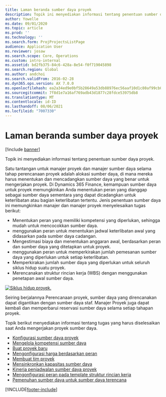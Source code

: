 ```yaml
---
title: Laman beranda sumber daya proyek
description: Topik ini menyediakan informasi tentang penentuan sumber daya proyek.
author: Yowelle
ms.date: 09/01/2020
ms.topic: article
ms.prod: ''
ms.technology: ''
ms.search.form: ProjProjectsListPage
audience: Application User
ms.reviewer: josaw
ms.search.scope: Core, Operations
ms.custom: intro-internal
ms.assetid: bd2fb375-84c6-428a-8e54-f0f719045898
ms.search.region: Global
ms.author: andchoi
ms.search.validFrom: 2016-02-28
ms.dyn365.ops.version: AX 7.0.0
ms.openlocfilehash: ea2a34ed9e0bf5b28649a53db88976ec56aaf10d1c80af99cb0856250873a2ab
ms.sourcegitcommit: 7f8d1e7a16af769adb43d1877c28fdce53975db8
ms.translationtype: MT
ms.contentlocale: id-ID
ms.lasthandoff: 08/06/2021
ms.locfileid: "7007330"
---
```

# <a name="project-resourcing-home-page"></a>Laman beranda sumber daya proyek

[!include [banner](../includes/banner.md)]

Topik ini menyediakan informasi tentang penentuan sumber daya proyek.

Satu tantangan untuk manajer proyek dan manajer sumber daya selama tahap perencanaan proyek adalah alokasi sumber daya, di mana mereka harus menentukan dan mencadangkan sumber daya yang benar untuk mengerjakan proyek. Di Dynamics 365 Finance, kemampuan sumber daya untuk proyek memungkinkan Anda menentukan peran yang dianggap sebagai sumber daya sementara yang dapat dicadangkan untuk keterlibatan atau bagian keterlibatan tertentu. Jenis penentuan sumber daya ini memungkinkan manajer dan manajer proyek menyelesaikan tugas berikut:

- Menentukan peran yang memiliki kompetensi yang diperlukan, sehingga mudah untuk mencocokkan sumber daya.
- menggunakan peran untuk menentukan jadwal keterlibatan awal yang didasarkan pada sumber daya cadangan.
- Mengestimasi biaya dan menentukan anggaran awal, berdasarkan peran dan sumber daya yang ditetapkan untuk proyek.
- menggunakan peran untuk memperkirakan jumlah pemesanan sumber daya yang diperlukan untuk setiap keterlibatan.
- Memperkirakan jumlah sumber daya yang diperlukan untuk seluruh siklus hidup suatu proyek.
- Merencanakan struktur rincian kerja (WBS) dengan menggunakan penetapan awal sumber daya.

[![Siklus hidup proyek.](./media/projectresourcing02-1024x812.jpg)](./media/projectresourcing02.jpg)

Seiring berjalannya Perencanaan proyek, sumber daya yang direncanakan dapat digantikan dengan sumber daya staf. Manajer Proyek juga dapat kembali dan memperbarui reservasi sumber daya selama setiap tahapan proyek.

Topik berikut menyediakan informasi tentang tugas yang harus diselesaikan saat Anda mengerjakan proyek sumber daya.

- [Konfigurasi sumber daya proyek](set-up-project-resources.md)
- [Mengelola kompetensi sumber daya](manage-resource-competencies.md)
- [Buat proyek baru](create-new-project.md)
- [Mengonfigurasi harga berdasarkan peran](set-up-role-based-pricing.md)
- [Membuat tim proyek](create-project-team.md)
- [Mensinkronkan kapasitas sumber daya](synchronize-resource-capacity.md)
- [Kinerja penjadwalan sumber daya proyek](project-scheduling-performance.md)
- [Mengonfigurasi peran pada template struktur rincian kerja](set-up-roles-wbs-template.md)
- [Pemenuhan sumber daya untuk sumber daya terencana](resource-fulfillment-planned-resources.md)


[!INCLUDE[footer-include](../includes/footer-banner.md)]